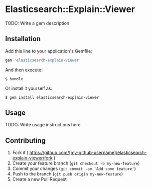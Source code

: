 # Elasticsearch::Explain::Viewer

TODO: Write a gem description

## Installation

Add this line to your application's Gemfile:

```ruby
gem 'elasticsearch-explain-viewer'
```

And then execute:

    $ bundle

Or install it yourself as:

    $ gem install elasticsearch-explain-viewer

## Usage

TODO: Write usage instructions here

## Contributing

1. Fork it ( https://github.com/[my-github-username]/elasticsearch-explain-viewer/fork )
2. Create your feature branch (`git checkout -b my-new-feature`)
3. Commit your changes (`git commit -am 'Add some feature'`)
4. Push to the branch (`git push origin my-new-feature`)
5. Create a new Pull Request
